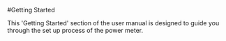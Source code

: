 #Getting Started

This 'Getting Started' section of the user manual is designed to guide you through the set up process of the power meter.
